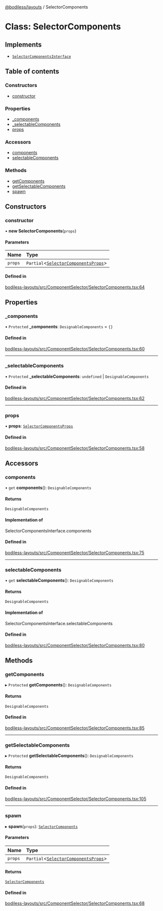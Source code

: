 [@bodiless/layouts](../README.md) / SelectorComponents

# Class: SelectorComponents

## Implements

- [`SelectorComponentsInterface`](../README.md#selectorcomponentsinterface)

## Table of contents

### Constructors

- [constructor](SelectorComponents.md#constructor)

### Properties

- [\_components](SelectorComponents.md#_components)
- [\_selectableComponents](SelectorComponents.md#_selectablecomponents)
- [props](SelectorComponents.md#props)

### Accessors

- [components](SelectorComponents.md#components)
- [selectableComponents](SelectorComponents.md#selectablecomponents)

### Methods

- [getComponents](SelectorComponents.md#getcomponents)
- [getSelectableComponents](SelectorComponents.md#getselectablecomponents)
- [spawn](SelectorComponents.md#spawn)

## Constructors

### constructor

• **new SelectorComponents**(`props`)

#### Parameters

| Name | Type |
| :------ | :------ |
| `props` | `Partial`<[`SelectorComponentsProps`](../README.md#selectorcomponentsprops)\> |

#### Defined in

[bodiless-layouts/src/ComponentSelector/SelectorComponents.tsx:64](https://github.com/johnsonandjohnson/Bodiless-JS/blob/36ebaadd/packages/bodiless-layouts/src/ComponentSelector/SelectorComponents.tsx#L64)

## Properties

### \_components

• `Protected` **\_components**: `DesignableComponents` = `{}`

#### Defined in

[bodiless-layouts/src/ComponentSelector/SelectorComponents.tsx:60](https://github.com/johnsonandjohnson/Bodiless-JS/blob/36ebaadd/packages/bodiless-layouts/src/ComponentSelector/SelectorComponents.tsx#L60)

___

### \_selectableComponents

• `Protected` **\_selectableComponents**: `undefined` \| `DesignableComponents`

#### Defined in

[bodiless-layouts/src/ComponentSelector/SelectorComponents.tsx:62](https://github.com/johnsonandjohnson/Bodiless-JS/blob/36ebaadd/packages/bodiless-layouts/src/ComponentSelector/SelectorComponents.tsx#L62)

___

### props

• **props**: [`SelectorComponentsProps`](../README.md#selectorcomponentsprops)

#### Defined in

[bodiless-layouts/src/ComponentSelector/SelectorComponents.tsx:58](https://github.com/johnsonandjohnson/Bodiless-JS/blob/36ebaadd/packages/bodiless-layouts/src/ComponentSelector/SelectorComponents.tsx#L58)

## Accessors

### components

• `get` **components**(): `DesignableComponents`

#### Returns

`DesignableComponents`

#### Implementation of

SelectorComponentsInterface.components

#### Defined in

[bodiless-layouts/src/ComponentSelector/SelectorComponents.tsx:75](https://github.com/johnsonandjohnson/Bodiless-JS/blob/36ebaadd/packages/bodiless-layouts/src/ComponentSelector/SelectorComponents.tsx#L75)

___

### selectableComponents

• `get` **selectableComponents**(): `DesignableComponents`

#### Returns

`DesignableComponents`

#### Implementation of

SelectorComponentsInterface.selectableComponents

#### Defined in

[bodiless-layouts/src/ComponentSelector/SelectorComponents.tsx:80](https://github.com/johnsonandjohnson/Bodiless-JS/blob/36ebaadd/packages/bodiless-layouts/src/ComponentSelector/SelectorComponents.tsx#L80)

## Methods

### getComponents

▸ `Protected` **getComponents**(): `DesignableComponents`

#### Returns

`DesignableComponents`

#### Defined in

[bodiless-layouts/src/ComponentSelector/SelectorComponents.tsx:85](https://github.com/johnsonandjohnson/Bodiless-JS/blob/36ebaadd/packages/bodiless-layouts/src/ComponentSelector/SelectorComponents.tsx#L85)

___

### getSelectableComponents

▸ `Protected` **getSelectableComponents**(): `DesignableComponents`

#### Returns

`DesignableComponents`

#### Defined in

[bodiless-layouts/src/ComponentSelector/SelectorComponents.tsx:105](https://github.com/johnsonandjohnson/Bodiless-JS/blob/36ebaadd/packages/bodiless-layouts/src/ComponentSelector/SelectorComponents.tsx#L105)

___

### spawn

▸ **spawn**(`props`): [`SelectorComponents`](SelectorComponents.md)

#### Parameters

| Name | Type |
| :------ | :------ |
| `props` | `Partial`<[`SelectorComponentsProps`](../README.md#selectorcomponentsprops)\> |

#### Returns

[`SelectorComponents`](SelectorComponents.md)

#### Defined in

[bodiless-layouts/src/ComponentSelector/SelectorComponents.tsx:68](https://github.com/johnsonandjohnson/Bodiless-JS/blob/36ebaadd/packages/bodiless-layouts/src/ComponentSelector/SelectorComponents.tsx#L68)
